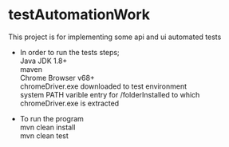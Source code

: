 # testAutomationWork
This project is for implementing some api and ui automated tests

* In order to run the tests steps;<br /> 
    Java JDK 1.8+<br />
    maven<br />
    Chrome Browser v68+<br /> 
    chromeDriver.exe downloaded to test environment<br /> 
      system PATH varible entry for /folderInstalled to which chromeDriver.exe is extracted<br />

* To run the program<br /> mvn clean install <br />mvn clean test
